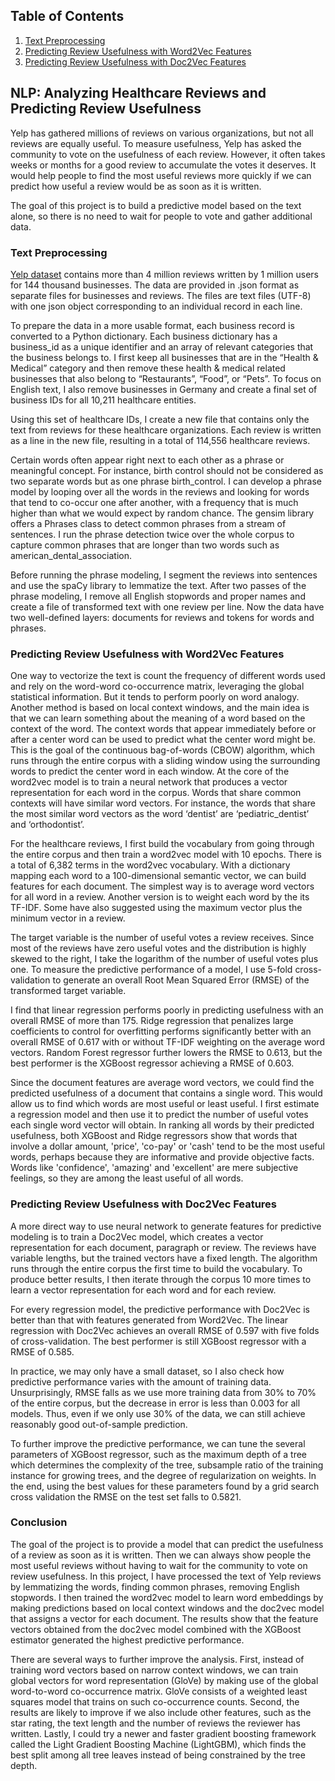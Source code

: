 ## Table of Contents

1. [Text Preprocessing](https://github.com/andrewjsiu/Capstone_Project_NLP/blob/master/README.md#text-preprocessing)
2. [Predicting Review Usefulness with Word2Vec Features](https://github.com/andrewjsiu/Capstone_Project_NLP/blob/master/README.md#predicting-review-usefulness-with-word2vec-features)
3. [Predicting Review Usefulness with Doc2Vec Features](https://github.com/andrewjsiu/Capstone_Project_NLP/blob/master/README.md#predicting-review-usefulness-with-doc2vec-features)

## NLP: Analyzing Healthcare Reviews and Predicting Review Usefulness

Yelp has gathered millions of reviews on various organizations, but not all reviews are equally useful. To measure usefulness, Yelp has asked the community to vote on the usefulness of each review. However, it often takes weeks or months for a good review to accumulate the votes it deserves. It would help people to find the most useful reviews more quickly if we can predict how useful a review would be as soon as it is written. 

The goal of this project is to build a predictive model based on the text alone, so there is no need to wait for people to vote and gather additional data.

### Text Preprocessing

[Yelp dataset](https://www.yelp.com/dataset_challenge) contains more than 4 million reviews written by 1 million users for 144 thousand businesses. The data are provided in .json format as separate files for businesses and reviews. The files are text files (UTF-8) with one json object corresponding to an individual record in each line.

To prepare the data in a more usable format, each business record is converted to a Python dictionary. Each business dictionary has a business_id as a unique identifier and an array of relevant categories that the business belongs to. I first keep all businesses that are in the “Health & Medical” category and then remove these health & medical related businesses that also belong to “Restaurants”, “Food”, or “Pets”.  To focus on English text, I also remove businesses in Germany and create a final set of business IDs for all 10,211 healthcare entities. 

Using this set of healthcare IDs, I create a new file that contains only the text from reviews for these healthcare organizations. Each review is written as a line in the new file, resulting in a total of 114,556 healthcare reviews. 

Certain words often appear right next to each other as a phrase or meaningful concept. For instance, birth control should not be considered as two separate words but as one phrase birth_control. I can develop a phrase model by looping over all the words in the reviews and looking for words that tend to co-occur one after another, with a frequency that is much higher than what we would expect by random chance. The gensim library offers a Phrases class to detect common phrases from a stream of sentences. I run the phrase detection twice over the whole corpus to capture common phrases that are longer than two words such as american_dental_association. 

Before running the phrase modeling, I segment the reviews into sentences and use the spaCy library to lemmatize the text. After two passes of the phrase modeling, I remove all English stopwords and proper names and create a file of transformed text with one review per line. Now the data have two well-defined layers: documents for reviews and tokens for words and phrases. 

### Predicting Review Usefulness with Word2Vec Features

One way to vectorize the text is count the frequency of different words used and rely on the word-word co-occurrence matrix, leveraging the global statistical information. But it tends to perform poorly on word analogy. Another method is based on local context windows, and the main idea is that we can learn something about the meaning of a word based on the context of the word. The context words that appear immediately before or after a center word can be used to predict what the center word might be. This is the goal of the continuous bag-of-words (CBOW) algorithm, which runs through the entire corpus with a sliding window using the surrounding words to predict the center word in each window. At the core of the word2vec model is to train a neural network that produces a vector representation for each word in the corpus. Words that share common contexts will have similar word vectors.  For instance, the words that share the most similar word vectors as the word ‘dentist’ are ‘pediatric_dentist’ and ‘orthodontist’.

For the healthcare reviews, I first build the vocabulary from going through the entire corpus and then train a word2vec model with 10 epochs. There is a total of 6,382 terms in the word2vec vocabulary. With a dictionary mapping each word to a 100-dimensional semantic vector, we can build features for each document. The simplest way is to average word vectors for all word in a review. Another version is to weight each word by the its TF-IDF. Some have also suggested using the maximum vector plus the minimum vector in a review.

The target variable is the number of useful votes a review receives. Since most of the reviews have zero useful votes and the distribution is highly skewed to the right, I take the logarithm of the number of useful votes plus one. To measure the predictive performance of a model, I use 5-fold cross-validation to generate an overall Root Mean Squared Error (RMSE) of the transformed target variable. 

I find that linear regression performs poorly in predicting usefulness with an overall RMSE of more than 175. Ridge regression that penalizes large coefficients to control for overfitting performs significantly better with an overall RMSE of 0.617 with or without TF-IDF weighting on the average word vectors. Random Forest regressor further lowers the RMSE to 0.613, but the best performer is the XGBoost regressor achieving a RMSE of 0.603. 

Since the document features are average word vectors, we could find the predicted usefulness of a document that contains a single word. This would allow us to find which words are most useful or least useful. I first estimate a regression model and then use it to predict the number of useful votes each single word vector will obtain. In ranking all words by their predicted usefulness, both XGBoost and Ridge regressors show that words that involve a dollar amount, 'price', 'co-pay' or 'cash' tend to be the most useful words, perhaps because they are informative and provide objective facts. Words like 'confidence', 'amazing' and 'excellent' are mere subjective feelings, so they are among the least useful of all words.

### Predicting Review Usefulness with Doc2Vec Features

A more direct way to use neural network to generate features for predictive modeling is to train a Doc2Vec model, which creates a vector representation for each document, paragraph or review. The reviews have variable lengths, but the trained vectors have a fixed length. The algorithm runs through the entire corpus the first time to build the vocabulary. To produce better results, I then iterate through the corpus 10 more times to learn a vector representation for each word and for each review. 

For every regression model, the predictive performance with Doc2Vec is better than that with features generated from Word2Vec. The linear regression with Doc2Vec achieves an overall RMSE of 0.597 with five folds of cross-validation. The best performer is still XGBoost regressor with a RMSE of 0.585. 

In practice, we may only have a small dataset, so I also check how predictive performance varies with the amount of training data. Unsurprisingly, RMSE falls as we use more training data from 30% to 70% of the entire corpus, but the decrease in error is less than 0.003 for all models. Thus, even if we only use 30% of the data, we can still achieve reasonably good out-of-sample prediction. 

To further improve the predictive performance, we can tune the several parameters of XGBoost regressor, such as the maximum depth of a tree which determines the complexity of the tree, subsample ratio of the training instance for growing trees, and the degree of regularization on weights. In the end, using the best values for these parameters found by a grid search cross validation the RMSE on the test set falls to 0.5821.  

### Conclusion

The goal of the project is to provide a model that can predict the usefulness of a review as soon as it is written. Then we can always show people the most useful reviews without having to wait for the community to vote on review usefulness. In this project, I have processed the text of Yelp reviews by lemmatizing the words, finding common phrases, removing English stopwords. I then trained the word2vec model to learn word embeddings by making predictions based on local context windows and the doc2vec model that assigns a vector for each document. The results show that the feature vectors obtained from the doc2vec model combined with the XGBoost estimator generated the highest predictive performance. 

There are several ways to further improve the analysis. First, instead of training word vectors based on narrow context windows, we can train global vectors for word representation (GloVe) by making use of the global word-to-word co-occurrence matrix. GloVe consists of a weighted least squares model that trains on such co-occurrence counts. Second, the results are likely to improve if we also include other features, such as the star rating, the text length and the number of reviews the reviewer has written. Lastly, I could try a newer and faster gradient boosting framework called the Light Gradient Boosting Machine (LightGBM), which finds the best split among all tree leaves instead of being constrained by the tree depth. 


